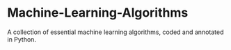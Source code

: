 # Machine-Learning-Algorithms

A collection of essential machine learning algorithms, coded and annotated in Python.
